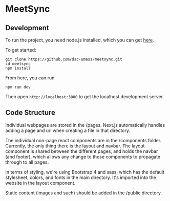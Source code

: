 # MeetSync

## Development
To run the project, you need node.js installed, which you can get [here](https://nodejs.org/en/).

To get started:
```
git clone https://github.com/dsc-umass/meetsync.git
cd meetsync
npm install
```

From here, you can run
```
npm run dev
```

Then open
`http://localhost:3000`
to get the localhost development server.

## Code Structure
Individual webpages are stored in the /pages. Next.js automatically handles adding a page and url when creating a file in that directory. 

The individual non-page react components are in the /components folder. Currently, the only thing there is the layout and navbar. The layout component is shared between the different pages, and holds the navbar (and footer), which allows any change to those components to propagate through to all pages.

In terms of styling, we're using Bootstrap 4 and sass, which has the default stylesheet, colors, and fonts in the main directory. It's imported into the website in the layout component.

Static content (images and such) should be added in the /public directory.